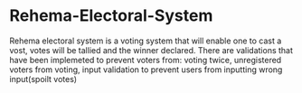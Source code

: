# Rehema-Electoral-System
Rehema electoral system is a voting system that will enable one to cast a vost, votes will be tallied and the winner declared. There are validations that have been implemeted to prevent voters from: voting twice, unregistered voters from voting, input validation to prevent users from inputting wrong input(spoilt votes)